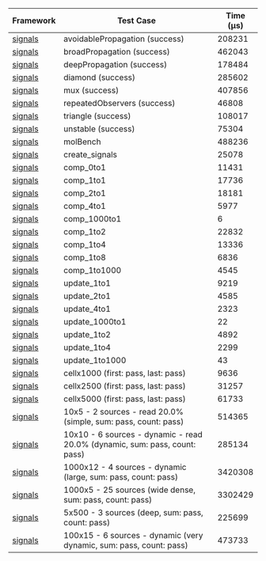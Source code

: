 | Framework | Test Case | Time (μs) |
| --- | --- | --- |
| [signals](https://github.com/rodydavis/signals.dart) | avoidablePropagation (success) | 208231 |
| [signals](https://github.com/rodydavis/signals.dart) | broadPropagation (success) | 462043 |
| [signals](https://github.com/rodydavis/signals.dart) | deepPropagation (success) | 178484 |
| [signals](https://github.com/rodydavis/signals.dart) | diamond (success) | 285602 |
| [signals](https://github.com/rodydavis/signals.dart) | mux (success) | 407856 |
| [signals](https://github.com/rodydavis/signals.dart) | repeatedObservers (success) | 46808 |
| [signals](https://github.com/rodydavis/signals.dart) | triangle (success) | 108017 |
| [signals](https://github.com/rodydavis/signals.dart) | unstable (success) | 75304 |
| [signals](https://github.com/rodydavis/signals.dart) | molBench | 488236 |
| [signals](https://github.com/rodydavis/signals.dart) | create_signals | 25078 |
| [signals](https://github.com/rodydavis/signals.dart) | comp_0to1 | 11431 |
| [signals](https://github.com/rodydavis/signals.dart) | comp_1to1 | 17736 |
| [signals](https://github.com/rodydavis/signals.dart) | comp_2to1 | 18181 |
| [signals](https://github.com/rodydavis/signals.dart) | comp_4to1 | 5977 |
| [signals](https://github.com/rodydavis/signals.dart) | comp_1000to1 | 6 |
| [signals](https://github.com/rodydavis/signals.dart) | comp_1to2 | 22832 |
| [signals](https://github.com/rodydavis/signals.dart) | comp_1to4 | 13336 |
| [signals](https://github.com/rodydavis/signals.dart) | comp_1to8 | 6836 |
| [signals](https://github.com/rodydavis/signals.dart) | comp_1to1000 | 4545 |
| [signals](https://github.com/rodydavis/signals.dart) | update_1to1 | 9219 |
| [signals](https://github.com/rodydavis/signals.dart) | update_2to1 | 4585 |
| [signals](https://github.com/rodydavis/signals.dart) | update_4to1 | 2323 |
| [signals](https://github.com/rodydavis/signals.dart) | update_1000to1 | 22 |
| [signals](https://github.com/rodydavis/signals.dart) | update_1to2 | 4892 |
| [signals](https://github.com/rodydavis/signals.dart) | update_1to4 | 2299 |
| [signals](https://github.com/rodydavis/signals.dart) | update_1to1000 | 43 |
| [signals](https://github.com/rodydavis/signals.dart) | cellx1000 (first: pass, last: pass) | 9636 |
| [signals](https://github.com/rodydavis/signals.dart) | cellx2500 (first: pass, last: pass) | 31257 |
| [signals](https://github.com/rodydavis/signals.dart) | cellx5000 (first: pass, last: pass) | 61733 |
| [signals](https://github.com/rodydavis/signals.dart) | 10x5 - 2 sources - read 20.0% (simple, sum: pass, count: pass) | 514365 |
| [signals](https://github.com/rodydavis/signals.dart) | 10x10 - 6 sources - dynamic - read 20.0% (dynamic, sum: pass, count: pass) | 285134 |
| [signals](https://github.com/rodydavis/signals.dart) | 1000x12 - 4 sources - dynamic (large, sum: pass, count: pass) | 3420308 |
| [signals](https://github.com/rodydavis/signals.dart) | 1000x5 - 25 sources (wide dense, sum: pass, count: pass) | 3302429 |
| [signals](https://github.com/rodydavis/signals.dart) | 5x500 - 3 sources (deep, sum: pass, count: pass) | 225699 |
| [signals](https://github.com/rodydavis/signals.dart) | 100x15 - 6 sources - dynamic (very dynamic, sum: pass, count: pass) | 473733 |
